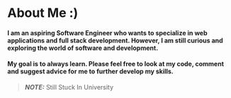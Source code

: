 # About Me :)

#### I am an aspiring Software Engineer who wants to specialize in web applications and full stack development. However, I am still curious and exploring the world of software and development.

#### My goal is to always learn. Please feel free to look at my code, comment and suggest advice for me to further develop my skills.

> **_NOTE:_** Still Stuck In University
